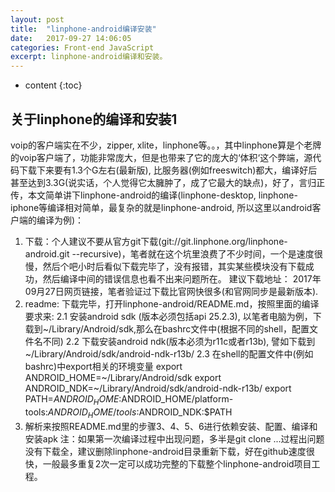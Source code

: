 ```yaml
---
layout: post
title:  "linphone-android编译安装"
date:   2017-09-27 14:06:05
categories: Front-end JavaScript
excerpt: linphone-android编译和安装。
---
```


* content
{:toc}


## 关于linphone的编译和安装1
voip的客户端实在不少，zipper, xlite，linphone等。。，其中linphone算是个老牌的voip客户端了，功能非常庞大，但是也带来了它的庞大的‘体积‘这个弊端，源代码下载下来要有1.3个G左右(最新版), 比服务器(例如freeswitch)都大，编译好后甚至达到3.3G(说实话，个人觉得它太臃肿了，成了它最大的缺点)，好了，言归正传，本文简单讲下linphone-android的编译(linphone-desktop, linphone-iphone等编译相对简单，最复杂的就是linphone-android, 所以这里以android客户端的编译为例)：
1. 下载：个人建议不要从官方git下载(git://git.linphone.org/linphone-android.git --recursive)，笔者就在这个坑里浪费了不少时间，一个是速度很慢，然后个吧小时后看似下载完毕了，没有报错，其实某些模块没有下载成功，然后编译中间的错误信息也看不出来问题所在。
建议下载地址： 2017年09月27日网页链接，笔者验证过下载比官网快很多(和官网同步是最新版本).
2. readme: 下载完毕，打开linphone-android/README.md，按照里面的编译要求来:
2.1 安装android sdk (版本必须包括api 25.2.3), 以笔者电脑为例，下载到~/Library/Android/sdk,那么在bashrc文件中(根据不同的shell，配置文件名不同)
2.2 下载安装android ndk(版本必须为r11c或者r13b), 譬如下载到~/Library/Android/sdk/android-ndk-r13b/
2.3 在shell的配置文件中(例如bashrc)中export相关的环境变量
        export ANDROID_HOME=~/Library/Android/sdk
        export ANDROID_NDK=~/Library/Android/sdk/android-ndk-r13b/
        export PATH=$ANDROID_HOME:$ANDROID_HOME/platform-tools:$ANDROID_HOME/tools:$ANDROID_NDK:$PATH
3. 解析来按照README.md里的步骤3、4、5、6进行依赖安装、配置、编译和安装apk
注：如果第一次编译过程中出现问题，多半是git clone ...过程出问题没有下载全，建议删除linphone-android目录重新下载，好在github速度很快，一般最多重复2次一定可以成功完整的下载整个linphone-android项目工程。

